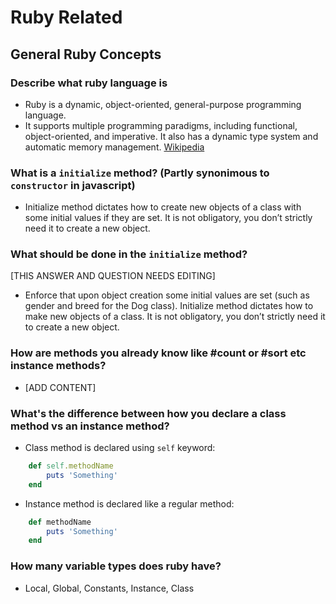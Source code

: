 # Ruby Related

## General Ruby Concepts

### Describe what ruby language is

* Ruby is a dynamic, object-oriented, general-purpose programming language.
* It supports multiple programming paradigms, including functional, object-oriented, and imperative. It also has a dynamic type system and automatic memory management. [Wikipedia](https://en.wikipedia.org/wiki/Ruby_(programming_language))


### What is a `initialize` method? (Partly synonimous to `constructor` in javascript)

* Initialize method dictates how to create new objects of a class with some initial values if they are set. It is not obligatory, you don’t strictly need it to create a new object.

### What should be done in the `initialize` method?

[THIS ANSWER AND QUESTION NEEDS EDITING]

* Enforce that upon object creation some initial values are set (such as gender and breed for the Dog class). Initialize method dictates how to make new objects of a class. It is not obligatory, you don’t strictly need it to create a new object.


### How are methods you already know like #count or #sort etc instance methods?

* [ADD CONTENT]


### What's the difference between how you declare a class method vs an instance method?

* Class method is declared using `self` keyword:

```ruby
    def self.methodName
        puts 'Something'
    end
```

* Instance method is declared like a regular method:

```ruby
    def methodName
        puts 'Something'
    end
```

### How many variable types does ruby have?

* Local, Global, Constants, Instance, Class
